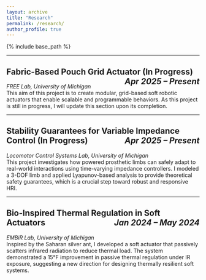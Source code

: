 ```yaml
---
layout: archive
title: "Research"
permalink: /research/
author_profile: true
---
```


{% include base_path %}

---

## Fabric-Based Pouch Grid Actuator (In Progress)<span style="float:right"><em>Apr 2025 – Present</em></span>  
*FREE Lab, University of Michigan*  
This aim of this project is to create modular, grid-based soft robotic actuators that enable scalable and programmable behaviors. As this project is still in progress, I will update this section upon its completion.

---

## Stability Guarantees for Variable Impedance Control (In Progress)<span style="float:right"><em>Apr 2025 – Present</em></span>  
*Locomotor Control Systems Lab, University of Michigan*  
This project investigates how powered prosthetic limbs can safely adapt to real-world interactions using time-varying impedance controllers. I modeled a 3-DOF limb and applied Lyapunov-based analysis to provide theoretical safety guarantees, which is a crucial step toward robust and responsive HRI.

---

## Bio-Inspired Thermal Regulation in Soft Actuators <span style="float:right"><em>Jan 2024 – May 2024</em></span>  
*EMBiR Lab, University of Michigan*  
Inspired by the Saharan silver ant, I developed a soft actuator that passively scatters infrared radiation to reduce thermal load. The system demonstrated a 15°F improvement in passive thermal regulation under IR exposure, suggesting a new direction for designing thermally resilient soft systems.

